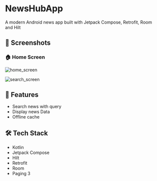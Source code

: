 # NewsHubApp

A modern Android news app built with Jetpack Compose, Retrofit, Room and Hilt

## 📸 Screenshots

### 🏠 Home Screen
![home_screen](https://github.com/user-attachments/assets/6dcc91bf-52a1-42ac-9cb7-efd1421d6738)

![search_screen](https://github.com/user-attachments/assets/c3de4faa-b1c7-4c57-89ab-2ea502b1701b)



## 🚀 Features
- Search news with query
- Display news Data
- Offline cache
## 🛠️ Tech Stack

- Kotlin
- Jetpack Compose
- Hilt
- Retrofit
- Room
- Paging 3
